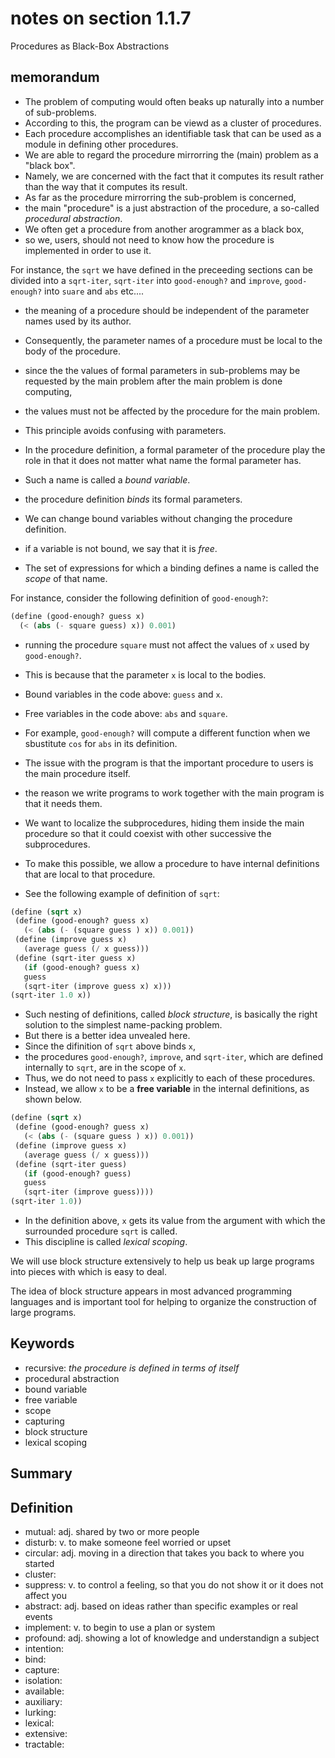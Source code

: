 # notes on section 1.1.7

Procedures as Black-Box Abstractions

## memorandum


* The problem of computing would often beaks up naturally into a number of sub-problems.
* According to this, the program can be viewd as a cluster of procedures.  
* Each procedure accomplishes an identifiable task that can be used as a module in defining other procedures.
* We are able to regard the procedure mirrorring the (main) problem as a "black box".  
* Namely, we are concerned with the fact that it computes its result rather than the way that it computes its result.
* As far as the procedure mirrorring the sub-problem is concerned, 
* the main "procedure" is a just abstraction of the procedure, a so-called *procedural abstraction*.
* We often get a procedure from another arogrammer as a black box,
* so we, users, should not need to know how the procedure is implemented in order to use it.

For instance, the `sqrt` we have defined in the preceeding sections can be divided into a `sqrt-iter`, 
`sqrt-iter` into `good-enough?` and `improve`, `good-enough?` into `suare` and `abs` etc....



* the meaning of a procedure should be independent of the parameter names used by its author.  
* Consequently, the parameter names of a procedure must be local to the body of the procedure.  
* since the the values of formal parameters in sub-problems may be requested by the main problem after the main problem is done computing,
* the values must not be affected by the procedure for the main problem.  
* This principle avoids confusing with parameters.  

* In the procedure definition, a formal parameter of the procedure play the role in that it does not matter what name the formal parameter has.
* Such a name is called a *bound variable*.  
* the procedure definition *binds* its formal parameters.  
* We can change bound variables without changing the procedure definition.  
* if a variable is not bound, we say that it is *free*.  
* The set of expressions for which a binding defines a name is called the *scope* of that name.

For instance, consider the following definition of `good-enough?`:

```scheme
(define (good-enough? guess x)
  (< (abs (- square guess) x)) 0.001)
```

* running the procedure `square` must not affect the values of `x` used by `good-enough?`.  
* This is because that the parameter `x` is local to the bodies.  
* Bound variables in the code above: `guess` and `x`.  
* Free variables in the code above: `abs` and `square`.
* For example, `good-enough?` will compute a different function when we sbustitute `cos` for `abs` in its definition.


* The issue with the program is that the important procedure to users is the main procedure itself.
* the reason we write programs to work together with the main program is that it needs them.

* We want to localize the subprocedures, hiding them inside the main procedure so that it could coexist with other successive the subprocedures.
* To make this possible, we allow a procedure to have internal definitions that are local to that procedure.
* See the following example of definition of `sqrt`:

```scheme
(define (sqrt x)
 (define (good-enough? guess x)
   (< (abs (- (square guess ) x)) 0.001))
 (define (improve guess x)
   (average guess (/ x guess)))
 (define (sqrt-iter guess x)
   (if (good-enough? guess x)
   guess
   (sqrt-iter (improve guess x) x)))
(sqrt-iter 1.0 x))
```

* Such nesting of definitions, called *block structure*, is basically the right solution to the simplest name-packing problem.  
* But there is a better idea unvealed here.
* Since the difinition of `sqrt` above binds `x`,
* the procedures `good-enough?`, `improve`, and `sqrt-iter`, which are defined internally to `sqrt`, are in the scope of `x`.  
* Thus, we do not need to pass `x` explicitly to each of these procedures.
* Instead, we allow `x` to be a **free variable** in the internal definitions, as shown below.


```scheme
(define (sqrt x)
 (define (good-enough? guess x)
   (< (abs (- (square guess ) x)) 0.001))
 (define (improve guess x)
   (average guess (/ x guess)))
 (define (sqrt-iter guess)
   (if (good-enough? guess)
   guess
   (sqrt-iter (improve guess))))
(sqrt-iter 1.0))
```

* In the definition above, `x` gets its value from the argument with which the surrounded procedure `sqrt` is called.
* This discipline is called *lexical scoping*.

We will use block structure extensively to help us beak up large programs into pieces with which is easy to deal.

The idea of block structure appears in most advanced programming languages and
is important tool for helping to organize the construction of large programs.



## Keywords

* recursive: *the procedure is defined in terms of itself*
* procedural abstraction 
* bound variable
* free variable
* scope
* capturing
* block structure
* lexical scoping

## Summary



## Definition

* mutual: adj. shared by two or more people
* disturb: v. to make someone feel worried or upset
* circular: adj. moving in a direction that takes you back to where you started
* cluster: 
* suppress: v. to control a feeling, so that you do not show it or it does not affect you
* abstract: adj. based on ideas rather than specific examples or real events
* implement: v. to begin to use a plan or system
* profound: adj. showing a lot of knowledge and understandign a subject
* intention: 
* bind:
* capture: 
* isolation: 
* available:
* auxiliary:
* lurking:
* lexical:  
* extensive:
* tractable:
